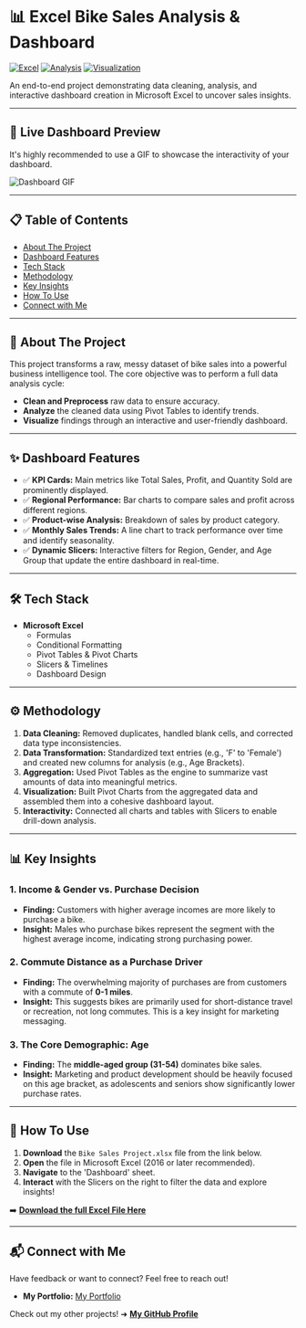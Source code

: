 # 📊 Excel Bike Sales Analysis & Dashboard

[![Excel](https://img.shields.io/badge/Microsoft_Excel-217346?style=for-the-badge&logo=microsoft-excel&logoColor=white)](https://www.microsoft.com/en-us/microsoft-365/excel)
[![Analysis](https://img.shields.io/badge/Data_Analysis-Active-blue?style=for-the-badge)](https://github.com/)
[![Visualization](https://img.shields.io/badge/Data_Visualization-Charts-orange?style=for-the-badge)](https://github.com/)

An end-to-end project demonstrating data cleaning, analysis, and interactive dashboard creation in Microsoft Excel to uncover sales insights.

---

## 🚀 Live Dashboard Preview

It's highly recommended to use a GIF to showcase the interactivity of your dashboard.

![Dashboard GIF](https://i.imgur.com/your-dashboard-animation.gif)

---

## 📋 Table of Contents
* [About The Project](#about-the-project)
* [Dashboard Features](#-dashboard-features)
* [Tech Stack](#-tech-stack)
* [Methodology](#-methodology)
* [Key Insights](#-key-insights)
* [How To Use](#-how-to-use)
* [Connect with Me](#-connect-with-me)

---

## <a name="about-the-project"></a> 📝 About The Project

This project transforms a raw, messy dataset of bike sales into a powerful business intelligence tool. The core objective was to perform a full data analysis cycle:
-   **Clean and Preprocess** raw data to ensure accuracy.
-   **Analyze** the cleaned data using Pivot Tables to identify trends.
-   **Visualize** findings through an interactive and user-friendly dashboard.

---

## <a name="dashboard-features"></a> ✨ Dashboard Features

-   ✅ **KPI Cards:** Main metrics like Total Sales, Profit, and Quantity Sold are prominently displayed.
-   ✅ **Regional Performance:** Bar charts to compare sales and profit across different regions.
-   ✅ **Product-wise Analysis:** Breakdown of sales by product category.
-   ✅ **Monthly Sales Trends:** A line chart to track performance over time and identify seasonality.
-   ✅ **Dynamic Slicers:** Interactive filters for Region, Gender, and Age Group that update the entire dashboard in real-time.

---

## <a name="tech-stack"></a> 🛠️ Tech Stack

-   **Microsoft Excel**
    -   Formulas
    -   Conditional Formatting
    -   Pivot Tables & Pivot Charts
    -   Slicers & Timelines
    -   Dashboard Design

---

## <a name="methodology"></a> ⚙️ Methodology

1.  **Data Cleaning:** Removed duplicates, handled blank cells, and corrected data type inconsistencies.
2.  **Data Transformation:** Standardized text entries (e.g., 'F' to 'Female') and created new columns for analysis (e.g., Age Brackets).
3.  **Aggregation:** Used Pivot Tables as the engine to summarize vast amounts of data into meaningful metrics.
4.  **Visualization:** Built Pivot Charts from the aggregated data and assembled them into a cohesive dashboard layout.
5.  **Interactivity:** Connected all charts and tables with Slicers to enable drill-down analysis.

---

## <a name="key-insights"></a> 📊 Key Insights

### 1. Income & Gender vs. Purchase Decision
-   **Finding:** Customers with higher average incomes are more likely to purchase a bike.
-   **Insight:** Males who purchase bikes represent the segment with the highest average income, indicating strong purchasing power.

### 2. Commute Distance as a Purchase Driver
-   **Finding:** The overwhelming majority of purchases are from customers with a commute of **0-1 miles**.
-   **Insight:** This suggests bikes are primarily used for short-distance travel or recreation, not long commutes. This is a key insight for marketing messaging.

### 3. The Core Demographic: Age
-   **Finding:** The **middle-aged group (31-54)** dominates bike sales.
-   **Insight:** Marketing and product development should be heavily focused on this age bracket, as adolescents and seniors show significantly lower purchase rates.

---

## <a name="how-to-use"></a> 🏁 How To Use

1.  **Download** the `Bike Sales Project.xlsx` file from the link below.
2.  **Open** the file in Microsoft Excel (2016 or later recommended).
3.  **Navigate** to the 'Dashboard' sheet.
4.  **Interact** with the Slicers on the right to filter the data and explore insights!

➡️ **[Download the full Excel File Here]()**

---

## <a name="connect-with-me"></a> 📬 Connect with Me

Have feedback or want to connect? Feel free to reach out!

-   **My Portfolio:** [My Portfolio](https://meet-afk.github.io/)

Check out my other projects! ➜ **[My GitHub Profile](https://github.com/meet-afk)**
